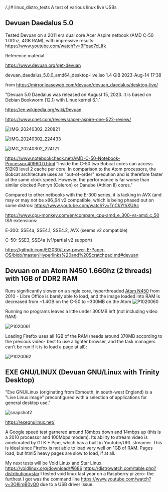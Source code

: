/.;l# linux_distro_tests
A test of various linux live USBs


Devuan Daedalus 5.0 
--

Tested Devuan on a 2011 era dual core Acer Aspire netbook (AMD C-50 1.0Ghz, 4GB RAM), with impressive results: https://www.youtube.com/watch?v=9Fqaq7cLIfk 

Reference material

https://www.devuan.org/get-devuan 

devuan_daedalus_5.0.0_amd64_desktop-live.iso	1.4 GiB	2023-Aug-14 17:38

from https://mirror.leaseweb.com/devuan/devuan_daedalus/desktop-live/

"Devuan 5.0 Daedalus was released on August 15, 2023. It is based on Debian Bookworm (12.1) with Linux kernel 6.1."

https://en.wikipedia.org/wiki/Devuan

https://www.cnet.com/reviews/acer-aspire-one-522-review/

![IMG_20240302_220821](https://github.com/hatonthecat/linux_distro_tests/assets/76194453/fa1cb08e-29b9-4d84-a873-272db14c4747)

![IMG_20240302_224433](https://github.com/hatonthecat/linux_distro_tests/assets/76194453/c1a56105-b4e4-4f1f-8775-7e331c5b3dc4)

![IMG_20240302_224121](https://github.com/hatonthecat/linux_distro_tests/assets/76194453/5c0b0f88-31f8-480c-8e94-3c4aee579efc)

https://www.notebookcheck.net/AMD-C-50-Notebook-Processor.40960.0.html
"Inside the C-50 two Bobcat cores can access 512KB level 2 cache per core. In comparison to the Atom processors, the Bobcat architecture uses an "out-of-order" execution and is therefore faster at the same clock speed. However, the performance is far worse than similar clocked Penryn (Celeron) or Danube (Athlon II) cores."

Compared to other netbooks with the E-300 series, it is lacking in AVX (and may or may not be x86_64 v2 compatible, which is being phased out on some distros: https://www.youtube.com/watch?v=TnCkYthXUAc

https://www.cpu-monkey.com/en/compare_cpu-amd_e_300-vs-amd_c_50 
ISA extensions: 

E-300: SSE4a, SSE4.1, SSE4.2, AVX (seems v2 compatible)

C-50: SSE3, SSE4a (v1/partial v2 support)

https://github.com/EI2030/Low-power-E-Paper-OS/blob/master/Hyperlinks%20and%20Scratchpad.md#devuan

Devuan on an Atom N450 1.66Ghz (2 threads) with 1GB of DDR2 RAM
---
Runs significantly slower on a single core, hyperthreaded [Atom N450](https://ark.intel.com/content/www/us/en/ark/products/42503/intel-atom-processor-n450-512k-cache-1-66-ghz.html) from 2010 - Libre Office is barely able to load, and the image loaded into RAM is decreased from ~1.4GB on the C-50 to ~300MB on the Atom 
![P1020060](https://github.com/hatonthecat/linux_distro_tests/assets/76194453/9f17083c-b12a-451d-a49a-e36669098e81)

Running no programs leaves a little under 300MB left (not including video RAM)

![P1020061](https://github.com/hatonthecat/linux_distro_tests/assets/76194453/bd110993-b379-47c7-b846-84088a7e13cd)

Loading Firefox uses all 1GB of the RAM (needs around 370MB according to the previous video- best to use a lighter browser, and the task managers can't be run if it is to load a page at all): 

![P1020062](https://github.com/hatonthecat/linux_distro_tests/assets/76194453/4c427e63-b0ec-47e5-8676-0ec6922a7542)

EXE 
GNU/LINUX (Devuan GNU/Linux with Trinity Desktop)
--

"Exe GNU/Linux (originating from Exmouth, in south-west England) is a "Live Linux image" preconfigured with a selection of applications for general desktop use."

![snapshot2](https://github.com/hatonthecat/linux_distro_tests/assets/76194453/fefaf96b-8784-4638-956c-05b8ab34a468)

https://exegnulinux.net/

A Google speed test garnered around 18mbps down and 14mbps up (this is a 2010 processor and 100Mbps modem). Its ability to stream video is ameliorated by GTK + Pipe, which has a built in Youtube/URL streamer. This is ideal since Firefox is not able to load very well on 1GB of RAM. Pages load, but html5 heavy pages are slow to load, if at all.

My next tests will be Void Linux and Star Linux. https://voidlinux.org/download/#i686 https://distrowatch.com/table.php?distribution=star I tested void linux last year on a Raspberry pi zero- the furthest I got was the command line https://www.youtube.com/watch?v=3O8irqB0vQ0 due to a USB driver issue. 




